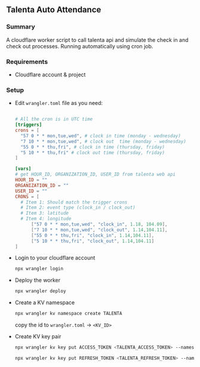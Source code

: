 ## Talenta Auto Attendance

### Summary

A cloudflare worker script to call talenta api and simulate the check in and check out processes. Running automatically using cron job.

### Requirements

- Cloudflare account & project

### Setup

- Edit `wrangler.toml` file as you need:

  ```toml

  # All the cron is in UTC time
  [triggers]
  crons = [
  	"57 0 * * mon,tue,wed", # clock in time (monday - wednesday)
  	"7 10 * * mon,tue,wed", # clock out  time (monday - wednesday)
  	"55 0 * * thu,fri", # clock in time (thursday, friday)
  	"5 10 * * thu,fri" # clock out time (thursday, friday)
  ]

  [vars]
  # get HOUR_ID, ORGANIZATION_ID, USER_ID from talenta web api
  HOUR_ID = ""
  ORGANIZATION_ID = ""
  USER_ID = ""
  CRONS = [
  	# Item 1: Should match the trigger crons
  	# Item 2: event type (clock_in / clock_out)
  	# Item 3: latitude
  	# Item 4: longitude
  		["57 0 * * mon,tue,wed", "clock_in", 1.18, 104.09],
  		["7 10 * * mon,tue,wed", "clock_out", 1.14,104.11],
  		["55 0 * * thu,fri", "clock_in", 1.14,104.11],
  		["5 10 * * thu,fri", "clock_out", 1.14,104.11]
  ]

  ```

- Login to your cloudflare account

  ```bash
  npx wrangler login
  ```

- Deploy the worker

  ```bash
  npx wrangler deploy
  ```

- Create a KV namespace

  ```bash
  npx wrangler kv namespace create TALENTA
  ```

  copy the id to `wrangler.toml` -> `<KV_ID>`

- Create KV key pair

  ```bash
  npx wrangler kv key put ACCESS_TOKEN <TALENTA_ACCESS_TOKEN> --namespace-id <KV_ID>
  ```

  ```bash
  npx wrangler kv key put REFRESH_TOKEN <TALENTA_REFRESH_TOKEN> --namespace-id <KV_ID>
  ```
